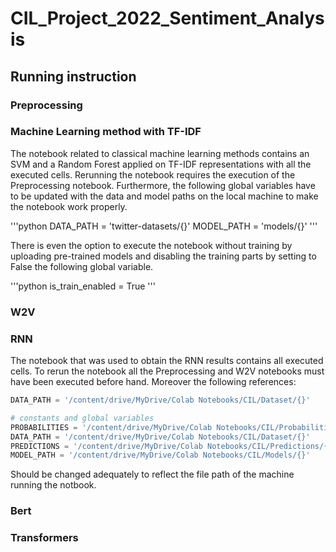 # CIL_Project_2022_Sentiment_Analysis

## Running instruction

### Preprocessing


### Machine Learning method with TF-IDF
The notebook related to classical machine learning methods contains an SVM and a Random Forest applied on TF-IDF representations with all the executed cells. Rerunning the notebook requires the execution of the Preprocessing notebook. Furthermore, the following global variables have to be updated with the data and model paths on the local machine to make the notebook work properly.

'''python
DATA_PATH = 'twitter-datasets/{}'
MODEL_PATH = 'models/{}'
'''

There is even the option to execute the notebook without training by uploading pre-trained models and disabling the training parts by setting to False the following global variable.

'''python
is_train_enabled = True
'''

### W2V

### RNN
The notebook that was used to obtain the RNN results contains all executed cells. To rerun the notebook all the Preprocessing and W2V notebooks must have been executed before hand. Moreover the following references:

```python
DATA_PATH = '/content/drive/MyDrive/Colab Notebooks/CIL/Dataset/{}'

# constants and global variables
PROBABILITIES = '/content/drive/MyDrive/Colab Notebooks/CIL/Probabilities /{}'
DATA_PATH = '/content/drive/MyDrive/Colab Notebooks/CIL/Dataset/{}'
PREDICTIONS = '/content/drive/MyDrive/Colab Notebooks/CIL/Predictions/{}'
MODEL_PATH = '/content/drive/MyDrive/Colab Notebooks/CIL/Models/{}'
```
Should be changed adequately to reflect the file path of the machine running the notbook.


### Bert 

### Transformers
